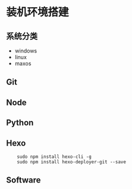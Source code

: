 # 装机环境搭建

## 系统分类

- windows
- linux
- maxos

## Git

## Node

## Python

## Hexo

```shell
    sudo npm install hexo-cli -g
    sudo npm install hexo-deployer-git --save
```

## Software
